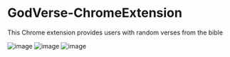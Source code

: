 # GodVerse-ChromeExtension
 This Chrome extension provides users with random verses from the bible

![image](https://user-images.githubusercontent.com/57269077/232492141-194411ff-d018-4288-ae54-0004e8cf220e.png)
![image](https://user-images.githubusercontent.com/57269077/232492227-cfba8be5-112b-4990-b43d-d4c74a4c7870.png)
![image](https://user-images.githubusercontent.com/57269077/232491979-f4d99943-a0b1-4f4a-98e5-61327eccbcc6.png)

